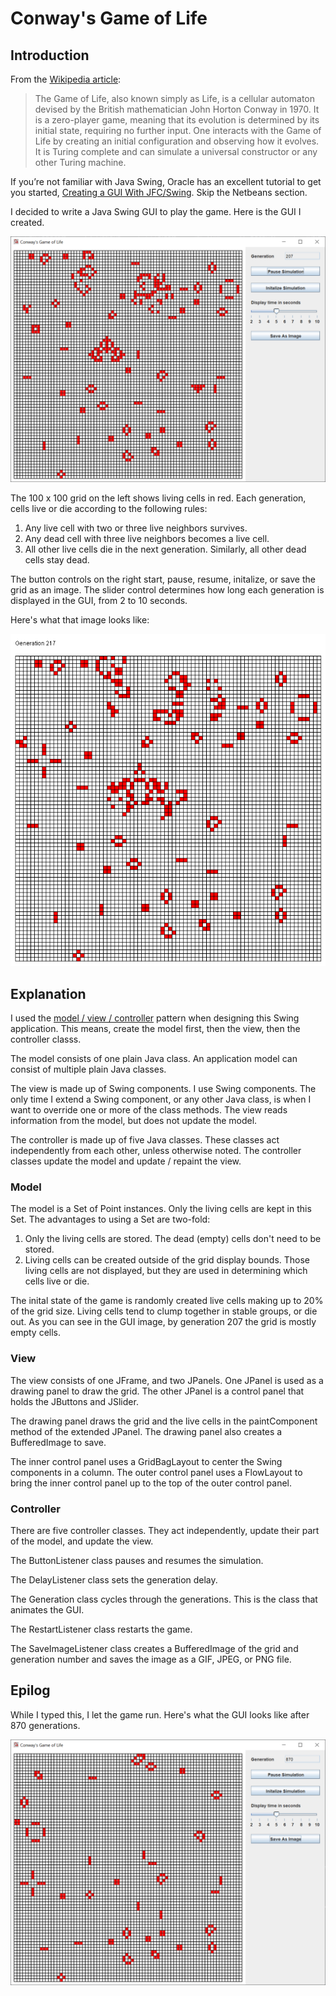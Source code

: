 # Conway's Game of Life

## Introduction

From the [Wikipedia article](https://en.wikipedia.org/wiki/Conway%27s_Game_of_Life):

> The Game of Life, also known simply as Life, is a cellular automaton devised by the British mathematician John Horton Conway in 1970. It is a zero-player game, meaning that its evolution is determined by its initial state, requiring no further input. One interacts with the Game of Life by creating an initial configuration and observing how it evolves. It is Turing complete and can simulate a universal constructor or any other Turing machine.

If you’re not familiar with Java Swing, Oracle has an excellent tutorial to get you started, [Creating a GUI With JFC/Swing](https://docs.oracle.com/javase/tutorial/uiswing/index.html). Skip the Netbeans section.

I decided to write a Java Swing GUI to play the game.  Here is the GUI I created.

![Conway's Game of Life GUI](2020-12-09.png)

The 100 x 100 grid on the left shows living cells in red.  Each generation, cells live or die according to the following rules:

1. Any live cell with two or three live neighbors survives.
2. Any dead cell with three live neighbors becomes a live cell.
3. All other live cells die in the next generation. Similarly, all other dead cells stay dead.

The button controls on the right start, pause, resume, initalize, or save the grid as an image.  The slider control determines how long each generation is displayed in the GUI, from 2 to 10 seconds.

Here's what that image looks like:

![Conway's Game of Life Image](ConwaysLife.png)

## Explanation

I used the [model / view / controller](https://en.wikipedia.org/wiki/Model%E2%80%93view%E2%80%93controller) pattern when designing this Swing application.  This means, create the model first, then the view, then the controller classs.

The model consists of one plain Java class.  An application model can consist of multiple plain Java classes.

The view is made up of Swing components.  I use Swing components.  The only time I extend a Swing component, or any other Java class, is when I want to override one or more of the class methods.  The view reads information from the model, but does not update the model.

The controller is made up of five Java classes.  These classes act independently from each other, unless otherwise noted.  The controller classes update the model and update / repaint the view.

### Model

The model is a Set of Point instances.  Only the living cells are kept in this Set.  The advantages to using a Set are two-fold:

1. Only the living cells are stored.  The dead (empty) cells don't need to be stored.
2. Living cells can be created outside of the grid display bounds.  Those living cells are not displayed, but they are used in determining which cells live or die.

The inital state of the game is randomly created live cells making up to 20% of the grid size.  Living cells tend to clump together in stable groups, or die out.  As you can see in the GUI image, by generation 207 the grid is mostly empty cells.

### View

The view consists of one JFrame, and two JPanels.  One JPanel is used as a drawing panel to draw the grid.  The other JPanel is a control panel that holds the JButtons and JSlider.

The drawing panel draws the grid and the live cells in the paintComponent method of the extended JPanel.  The drawing panel also creates a BufferedImage to save.

The inner control panel uses a GridBagLayout to center the Swing components in a column.  The outer control panel uses a FlowLayout to bring the inner control panel up to the top of the outer control panel.

### Controller

There are five controller classes.  They act independently, update their part of the model, and update the view.

The ButtonListener class pauses and resumes the simulation.

The DelayListener class sets the generation delay.

The Generation class cycles through the generations.  This is the class that animates the GUI.

The RestartListener class restarts the game.

The SaveImageListener class creates a BufferedImage of the grid and generation number and saves the image as a GIF, JPEG, or PNG file.

## Epilog

While I typed this, I let the game run.  Here's what the GUI looks like after 870 generations.

![Conway's Game of Life GUI](2020-12-09a.png)
